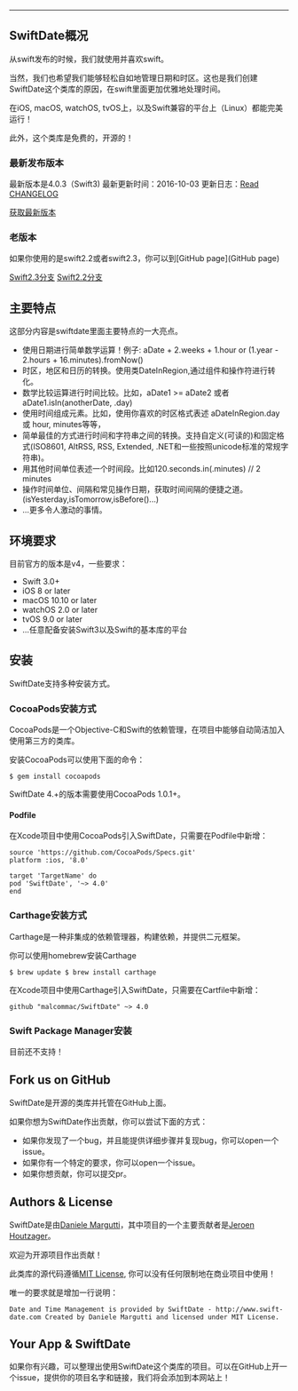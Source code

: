 
---
## SwiftDate概况

从swift发布的时候，我们就使用并喜欢swift。

当然，我们也希望我们能够轻松自如地管理日期和时区。这也是我们创建SwiftDate这个类库的原因，在swift里面更加优雅地处理时间。

在iOS, macOS, watchOS, tvOS上，以及Swift兼容的平台上（Linux）都能完美运行！

此外，这个类库是免费的，开源的！

### 最新发布版本

最新版本是4.0.3（Swift3)
最新更新时间：2016-10-03
更新日志：[Read CHANGELOG](https://github.com/malcommac/SwiftDate/blob/feature/4.0.3/CHANGELOG.md)

[获取最新版本](https://github.com/malcommac/SwiftDate)

### 老版本

如果你使用的是swift2.2或者swift2.3，你可以到[GitHub page](GitHub page)

[Swift2.3分支](https://github.com/malcommac/SwiftDate/tree/feature/swift_23)
[Swift2.2分支](https://github.com/malcommac/SwiftDate)


## 主要特点

这部分内容是swiftdate里面主要特点的一大亮点。

* 使用日期进行简单数学运算！例子:   aDate + 2.weeks + 1.hour or (1.year - 2.hours + 16.minutes).fromNow()
* 时区，地区和日历的转换。使用类DateInRegion,通过组件和操作符进行转化。
* 数学比较运算进行时间比较。比如，aDate1 >= aDate2 或者 aDate1.isIn(anotherDate, .day)
* 使用时间组成元素。比如，使用你喜欢的时区格式表述 aDateInRegion.day 或 hour, minutes等等，
* 简单最佳的方式进行时间和字符串之间的转换。支持自定义(可读的)和固定格式(ISO8601, AltRSS, RSS, Extended, .NET和一些按照unicode标准的常规字符串)。
* 用其他时间单位表述一个时间段。比如120.seconds.in(.minutes) // 2 minutes
* 操作时间单位、间隔和常见操作日期，获取时间间隔的便捷之道。(isYesterday,isTomorrow,isBefore()...)
* ...更多令人激动的事情。


## 环境要求

目前官方的版本是v4，一些要求：

* Swift 3.0+
* iOS 8 or later
* macOS 10.10 or later
* watchOS 2.0 or later
* tvOS 9.0 or later
* ...任意配备安装Swift3以及Swift的基本库的平台


## 安装

SwiftDate支持多种安装方式。

### CocoaPods安装方式

CocoaPods是一个Objective-C和Swift的依赖管理，在项目中能够自动简洁加入使用第三方的类库。

安装CocoaPods可以使用下面的命令：

`$ gem install cocoapods`

SwiftDate 4.+的版本需要使用CocoaPods 1.0.1+。

#### Podfile

在Xcode项目中使用CocoaPods引入SwiftDate，只需要在Podfile中新增：
```
source 'https://github.com/CocoaPods/Specs.git'
platform :ios, '8.0'

target 'TargetName' do
pod 'SwiftDate', '~> 4.0'
end
```

### Carthage安装方式

Carthage是一种非集成的依赖管理器，构建依赖，并提供二元框架。

你可以使用homebrew安装Carthage

`$ brew update
$ brew install carthage`

在Xcode项目中使用Carthage引入SwiftDate，只需要在Cartfile中新增：

`github "malcommac/SwiftDate" ~> 4.0`


### Swift Package Manager安装

目前还不支持！


## Fork us on GitHub

SwiftDate是开源的类库并托管在GitHub上面。

如果你想为SwiftDate作出贡献，你可以尝试下面的方式：

* 如果你发现了一个bug，并且能提供详细步骤并复现bug，你可以open一个issue。
* 如果你有一个特定的要求，你可以open一个issue。
* 如果你想贡献，你可以提交pr。

## Authors & License

SwiftDate是由[Daniele Margutti](http://www.danielemargutti.com/)，其中项目的一个主要贡献者是[Jeroen Houtzager](https://github.com/Hout)。

欢迎为开源项目作出贡献！

此类库的源代码遵循[MIT License](https://github.com/malcommac/SwiftDate/blob/master/LICENSE), 你可以没有任何限制地在商业项目中使用！

唯一的要求就是增加一行说明：

`Date and Time Management is provided by SwiftDate - http://www.swift-date.com
Created by Daniele Margutti and licensed under MIT License.`


## Your App & SwiftDate

如果你有兴趣，可以整理出使用SwiftDate这个类库的项目。可以在GitHub上开一个issue，提供你的项目名字和链接，我们将会添加到本网站上！








